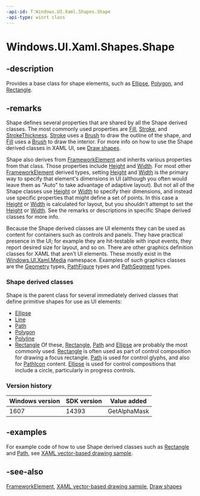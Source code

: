 ```yaml
---
-api-id: T:Windows.UI.Xaml.Shapes.Shape
-api-type: winrt class
---
```


<!-- Class syntax.
public class Shape : Windows.UI.Xaml.FrameworkElement, Windows.UI.Xaml.Shapes.IShape, Windows.UI.Xaml.Shapes.IShape2
-->

# Windows.UI.Xaml.Shapes.Shape

## -description
Provides a base class for shape elements, such as [Ellipse](ellipse.md), [Polygon](polygon.md), and [Rectangle](rectangle.md).

## -remarks
Shape defines several properties that are shared by all the Shape derived classes. The most commonly used properties are [Fill](shape_fill.md), [Stroke](shape_stroke.md), and [StrokeThickness](shape_strokethickness.md). [Stroke](shape_stroke.md) uses a [Brush](../windows.ui.xaml.media/brush.md) to draw the outline of the shape, and [Fill](shape_fill.md) uses a [Brush](../windows.ui.xaml.media/brush.md) to draw the interior. For more info on how to use the Shape derived classes in XAML UI, see [Draw shapes](https://docs.microsoft.com/windows/uwp/graphics/drawing-shapes).

Shape also derives from [FrameworkElement](../windows.ui.xaml/frameworkelement.md) and inherits various properties from that class. Those properties include [Height](../windows.ui.xaml/frameworkelement_height.md) and [Width](../windows.ui.xaml/frameworkelement_width.md). For most other [FrameworkElement](../windows.ui.xaml/frameworkelement.md) derived types, setting [Height](../windows.ui.xaml/frameworkelement_height.md) and [Width](../windows.ui.xaml/frameworkelement_width.md) is the primary way to specify that element's dimensions in UI (although you often would leave them as "Auto" to take advantage of adaptive layout). But not all of the Shape classes use [Height](../windows.ui.xaml/frameworkelement_height.md) or [Width](../windows.ui.xaml/frameworkelement_width.md) to specify their dimensions, and instead use specific properties that might define a set of points. In this case a [Height](../windows.ui.xaml/frameworkelement_height.md) or [Width](../windows.ui.xaml/frameworkelement_width.md) is calculated for layout, but you shouldn't attempt to set the [Height](../windows.ui.xaml/frameworkelement_height.md) or [Width](../windows.ui.xaml/frameworkelement_width.md). See the remarks or descriptions in specific Shape derived classes for more info.

Because the Shape derived classes are UI elements they can be used as content for containers such as controls and panels. They have practical presence in the UI; for example they are hit-testable with input events, they report desired size for layout, and so on. There are other graphics definition classes for XAML that aren't UI elements. These mostly exist in the [Windows.UI.Xaml.Media](../windows.ui.xaml.media/windows_ui_xaml_media.md) namespace. Examples of such graphics classes are the [Geometry](../windows.ui.xaml.media/geometry.md) types, [PathFigure](../windows.ui.xaml.media/pathfigure.md) types and [PathSegment](../windows.ui.xaml.media/pathsegment.md) types.

### **Shape** derived classes

Shape is the parent class for several immediately derived classes that define primitive shapes for use as UI elements:

+ [Ellipse](ellipse.md)
+ [Line](line.md)
+ [Path](path.md)
+ [Polygon](polygon.md)
+ [Polyline](polyline.md)
+ [Rectangle](rectangle.md)
Of these, [Rectangle](rectangle.md), [Path](path.md) and [Ellipse](ellipse.md) are probably the most commonly used. [Rectangle](rectangle.md) is often used as part of control composition for drawing a focus rectangle. [Path](path.md) is used for control glyphs, and also for [PathIcon](../windows.ui.xaml.controls/pathicon.md) content. [Ellipse](ellipse.md) is used for control compositions that include a circle, particularly in progress controls.

### Version history

| Windows version | SDK version | Value added |
| -- | -- | -- |
| 1607 | 14393 | GetAlphaMask |

## -examples
For example code of how to use Shape derived classes such as [Rectangle](rectangle.md) and [Path](path.md), see [XAML vector-based drawing sample](https://github.com/microsoftarchive/msdn-code-gallery-microsoft/tree/master/Official%20Windows%20Platform%20Sample/XAML%20vector-based%20drawing%20sample).

## -see-also
[FrameworkElement](../windows.ui.xaml/frameworkelement.md), [XAML vector-based drawing sample](https://github.com/microsoftarchive/msdn-code-gallery-microsoft/tree/master/Official%20Windows%20Platform%20Sample/XAML%20vector-based%20drawing%20sample), [Draw shapes](https://docs.microsoft.com/windows/uwp/graphics/drawing-shapes)
